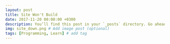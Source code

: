 ```yaml
---
layout: post
title: Site Won't Build
date: 2017-11-20 00:00:00 +0300
description: You’ll find this post in your `_posts` directory. Go ahead and edit it and re-build the site to see your changes. # Add post description (optional)
img: site_down.png # Add image post (optional)
tags: [Programming, Learn] # add tag
---
```

